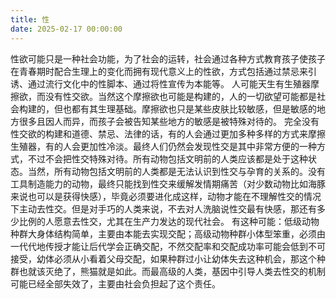 ```yaml
---
title: 性
date: 2025-02-17 00:00:00
---
```

性欲可能只是一种社会功能，为了社会的运转，社会通过各种方式教育孩子使孩子在青春期时配合生理上的变化而拥有现代意义上的性欲，方式包括通过禁忌来引诱、通过流行文化中的性脚本、通过将性宣传为本能等。
人可能天生有生殖器摩擦欲，而没有性交欲。当然这个摩擦欲也可能是构建的，人的一切欲望可能都是社会构建的，但也都有其生理基础。摩擦欲也只是某些皮肤比较敏感，但是敏感的地方很多且因人而异，而孩子会被告知某些地方的敏感是被特殊对待的。
完全没有性交欲的构建和道德、禁忌、法律的话，有的人会通过更加多种多样的方式来摩擦生殖器，有的人会更加性冷淡。最终人们仍然会发现性交是其中非常方便的一种方式，不过不会把性交特殊对待。所有动物包括文明前的人类应该都是处于这种状态。当然，所有动物包括文明前的人类都是无法认识到性交与孕育的关系的。没有工具制造能力的动物，最终只能找到性交来缓解发情期痛苦（对少数动物比如海豚来说也可以是获得快感），毕竟必须要进化成这样，动物才能在不理解性交的情况下主动去性交。但是对手巧的人类来说，不去对人洗脑说性交最有快感，那还有多少比例的人愿意去性交，尤其在生产力发达的现代社会。
有这种可能：低级动物种群大身体结构简单，主要由本能去实现交配；高级动物种群小体型笨重，必须由一代代地传授才能让后代学会正确交配，不然交配率和交配成功率可能会低到不可接受，幼体必须从小看着父母交配，如果种群过小让幼体失去这种机会，那这个种群也就该灭绝了，熊猫就是如此。而最高级的人类，基因中引导人类去性交的机制可能已经全部失效了，主要由社会负担起了这个责任。
